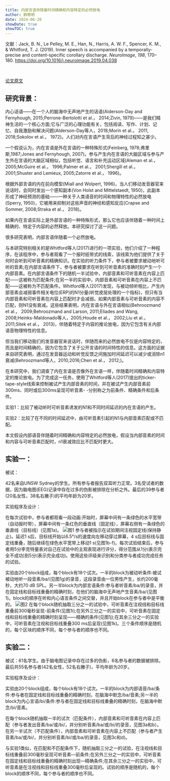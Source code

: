 ```yaml
---
title: 内部言语伴随着时间精确和内容特定的必然放电
author: 韩黎明
date: 2024-06-20
showDate: true
showTOC: true
---
```

文献：Jack, B. N., Le Pelley, M. E., Han, N., Harris, A. W. F., Spencer, K. M., & Whitford, T. J. (2019). Inner speech is accompanied by a temporally-precise and content-specific corollary discharge. _NeuroImage_, _198_, 170–180. https://doi.org/10.1016/j.neuroimage.2019.04.038

‌


[论文原文](../Source_Files/2024-06-20-HLM.pdf)
## 研究背景：
内心话语——在一个人的脑海中无声地产生的话语(Alderson-Day and Fernyhough, 2015;Perrone-Bertolotti et al.， 2014;Zivin, 1979)——是我们精神生活的一个核心方面;它与广泛的心理功能有关，包括阅读、写作、计划、记忆、自我激励和解决问题(Alderson-Day等人，2018;Morin et al.， 2011, 2018;Sokolov et al.， 1972)。人们对内在言语产生背后的神经过程知之甚少。

一个假说认为，内在言语是外在言语的一种特殊形式(Feinberg, 1978;弗里斯,1987;Jones and Fernyhough, 2007)。参与产生内在言语的大脑区域与参与产生外在言语的大脑区域相似，包括听觉、语言和补充运动区域(Aleman et al.， 2005;McGuire et al.， 1996;Palmer et al.， 2001;Shergill et al.， 2001;Shuster and Lemieux, 2005;Zatorre et al.， 1996)。

根据外部言语的内在前向模型(Miall and Wolpert, 1996)，当人们移动发音器官来说话时，会同时发出一个感知副本(Von Holst and Mittelstaedt, 1950)，此副本形成了神经预测的基础——一种关于人类语音的时间和物理特性的必然放电(Sperry, 1950)，它被用来抑制对这些声音的神经和感知反应(Crapse and Sommer, 2008;Straka et al.， 2018)。

如果内在言语实际上是外部言语的一种特殊形式，那么它也应该伴随着一种时间上精确的、特定于内容的必然释放。本研究探讨了这一问题。

很多研究表明，内部言语伴随着一个必然放电。

与本研究特别相关的是Whitford等人(2017)进行的一项实验，他们介绍了一种程序，在该程序中，参与者观看了一个报时纸带式的线索，该线索为他们提供了关于何时会听到可听音素的精确知识。在实验的听力条件下，参与者被要求被动地听可听的音素;在内部言语条件下，参与者被要求在听到可听音素的准确时刻产生一个内部音素。在内部言语条件下的随机一半试验中，内部音素和可听音素在内容上匹配——这被称为匹配条件;在另一半的实验中，内部音素和可听音素在内容上不匹配——这被称为不匹配条件。Whitford等人(2017)发现，与被动倾听相比，产生内部音素会减弱事件相关电位(ERP)的N1分量(听觉皮层处理的一个指标)，但只有当内部音素和可听音素在内容上匹配时才会减弱。如果内部音素与可听音素的内容不匹配，则N1没有衰减。这些结果表明，内在言语与外在言语相似(Behroozmand et al.， 2009;Behroozmand and Larson, 2011;Eliades and Wang, 2008;Heinks-Maldonado等人，2005;Houde et al.， 2002;Liu et al.， 2011;Sitek et al.， 2013)，伴随着特定于内容的推论放电，因为它包含有关内部语音物理特性的信息。

但当我们移动我们的发音器官来说话时，伴随而来的必然放电不仅是内容特定的，而且是时间精确的，因为它包含了关于公开言语的时间特性的信息。这方面的证据来自研究表明，通过在发音器运动和听觉反馈之间施加时间延迟可以减少或消除n1衰减(Behroozmand等人，2010,2016;Chen et al.， 2012;)。

在本研究中，我们调查了内在言语是否像外在言语一样，伴随着时间精确和内容特定的推论放电。为了完成这一任务，使用了Whitford等人(2017)提出的ticker-tape-style线索来控制被试产生内部音素的时间，并在被试产生内部音素前300ms、同时或后300ms呈现可听音素- -分别称之为前条件、精确条件和后条件。

实验1：比较了被动听时可听音素诱发的N1和不同时间延迟的内在言语的产生。

实验2：比较了在不同的时间延迟中，由可听音素引起的N1与内部音素匹配或不匹配。

本文假设内部语音伴随着时间精确和内容特定的必然放电，假设当内部音素的时间和内容与可听音素匹配时，n1衰减效应比不匹配时更大。

## 实验一：

被试：

42名来自UNSW Sydney的学生。所有参与者报告双耳听力正常。3名受试者的数据，因为脑电图(EEG)记录中存在过多的伪影被排除在分析之外。最后的39参与者(20名女性，38名右撇子)的平均年龄为20岁。

实验程序及设计：

在每次试验中，参与者都观看一段动画:开始时，屏幕中间有一条绿色的水平宽带（自动报时带），屏幕中间有一条红色的垂直线（固定线），屏幕右侧有一条绿色的垂直线（目标线）(见图1a)。
![图1](../Supporting_Information/2024-06-20-HLM-Fig1.png)
参与者被指示在试验期间注视固定线(保持静止)。延迟1 s后，目标线开始以6.5°/s的速度向左移动穿过屏幕，4 s后目标线与固定线重叠，随后继续在绿色水平宽带上移动1 s(见图1b-f)。每次试验结束后，参与者用5分李克特量表对自己在试验中的主观表现进行评分，得分范围从1分(表示完全不成功)到5分(表示完全成功)。使用这些评级来识别和分类参与者成功完成任务的试验。

实验由20个block组成，每个block有18个试次。一半的block为被动听条件:被试被动地听一段音素/ba/(见图1g)的录音，这段录音由一位男性产生，长约200毫秒，大约70 dB SPL。另一半block为内部言语条件:参与者听音素/ba/的录音，并在固定线和目标线重叠的精确时刻，在他们的脑海中无声地产生音素/ba/(见图1)。block的顺序在听和内心语言条件之间交替，并且开始block在参与者中是平衡的。
![图2](../Supporting_Information/2024-06-20-HLM-Fig2.png)
在每个block随机抽取三分之一的试验中，可听音素在注视线和目标线重叠前300毫秒呈现-前条件(见图1i);在另外三分之一的实验中，可听音素在固定线和目标线重叠的精确时刻呈现——精确的条件(见图1j);在其余三分之一的实验中，可听音素在注视和目标线重叠300 ms后呈现(见图1k)。三个条件顺序是随机的，每个区块的顺序不同，每个参与者的顺序也不同。

## 实验二：

被试：61名学生。由于脑电图记录中存在过多的伪影，6名参与者的数据被排除。最后共55名参与者(42名女性，52名右撇子)，平均年龄为20岁。

实验程序及设计：

实验由20个block组成，每个block有18个试次。一半的block为内部语音/ba/条件:参与者在固定线和目标线重叠的精确时刻，在脑海中默念/ba/音素;另一半的block为内心言语/bi/条件:参与者在固定线和目标线重叠的精确时刻，在脑海中默念/bi/音素。

在每个block随机抽取一半的试次（匹配条件），内部音素和可听音素在内容上匹配（参与者发出音素/ba/或/bi/，并分别听音素/ba/或/bi/的录音，见图3a和b）。在另一半试次（不匹配条件），内部音素和可听音素在内容上不匹配（参与者产生音素/ba/或/bi/，并分别听音素/bi/或/ba/的录音，见图3c和d)。

与实验1类似，在匹配和不匹配条件下，随机抽取三分之一的试验，在注视线和目标线重叠前300毫秒呈现可听音素—前条件;在另外三分之一的实验中，可听音素在固定线和目标线重叠的精确时刻出现—精确条件;在其余三分之一的实验中，可听音素是在注视线和目标线重叠300毫秒后呈现的。试验的顺序是随机的，每个block的顺序不同，每个参与者的顺序也不同。
